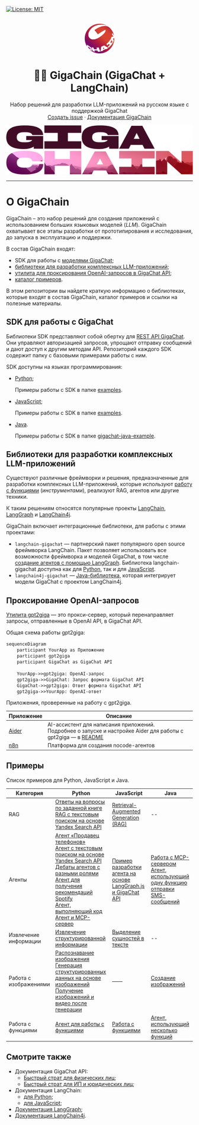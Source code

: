 [![License: MIT](https://img.shields.io/badge/License-MIT-yellow.svg)](https://opensource.org/licenses/MIT)

<br />
<div align="center">

  <a href="https://github.com/ai-forever/gigachain">
    <img src="static/img/logo.png" alt="Logo" width="80" height="80">
  </a>

  <h1 align="center">🦜️🔗 GigaChain (GigaChat + LangChain)</h1>

  <p align="center">
    Набор решений для разработки LLM-приложений на русском языке с поддержкой GigaChat
    <br />
    <a href="https://github.com/ai-forever/gigachain/issues">Создать issue</a>
    ·
    <a href="https://developers.sber.ru/docs/ru/gigachat/sdk/overview">Документация GigaChain</a>
  </p>
</div>


![Product Name Screen Shot](/static/img/logo-with-backgroung.png)

---

# О GigaChain

GigaChain – это набор решений для создания приложений с использованием больших языковых моделей (*LLM*).
GigaChain охватывает все этапы разработки от прототипирования и исследования, до запуска в эксплуатацию и поддержки.

В состав GigaChain входят:

* SDK для работы с [моделями GigaChat](https://developers.sber.ru/docs/ru/gigachat/models);
* [библиотеки для разработки комплексных LLM-приложений](#sdk-для-работы-с-gigachat);
* [утилита для проксирования OpenAI-запросов в GigaChat API](#проксирования-openai-запросов);
* [каталог примеров](#примеры).

В этом репозитории вы найдете краткую информацию о библиотеках, которые входят в состав GigaChain, каталог примеров и ссылки на полезные материалы.

## SDK для работы с GigaChat

Библиотеки SDK представляют собой обертку для [REST API GigaChat](https://developers.sber.ru/docs/ru/gigachat/api/reference/rest/gigachat-api).
Они управляют авторизацией запросов, упрощают отправку сообщений и дают доступ к другим методам API.
Репозиторий каждого SDK содержит папку с базовыми примерами работы с ним.

SDK доступны на языках программирования:

* [Python](https://github.com/ai-forever/gigachat);

  Примеры работы с SDK в папке [examples](https://github.com/ai-forever/gigachat/blob/main/examples/README.md).

* [JavaScript](https://github.com/ai-forever/gigachat-js);

  Примеры работы с SDK в папке [examples](https://github.com/ai-forever/gigachat-js/blob/master/examples/README.md).

* [Java](https://github.com/ai-forever/gigachat-java).

  Примеры работы с SDK в папке [gigachat-java-example](https://github.com/ai-forever/gigachat-java/blob/main/gigachat-java-example/README.md).

## Библиотеки для разработки комплексных LLM-приложений

Существуют различные фреймворки и решения, предназначенные для разработки комплексных LLM-приложений, которые используют [работу с функциями](https://developers.sber.ru/docs/ru/gigachat/guides/function-calling) (*инструментами*), реализуют RAG, агентов или другие техники.

К таким решениям относятся популярные проекты [LangChain](https://python.langchain.com/docs/introduction/), [LangGraph](https://langchain-ai.github.io/langgraph/) и [LangChain4j](https://docs.langchain4j.dev/).

GigaChain включает интеграционные библиотеки, для работы с этими проектами:

* `langchain-gigachat` — партнерский пакет популярного open source фреймворка LangChain. Пакет позволяет использовать все возможности фреймворка и моделей GigaChat, в том числе [создание агентов с помощью LangGraph](https://langchain-ai.github.io/langgraph/tutorials/introduction/). Библиотека langchain-gigachat доступна как для [Python](https://github.com/ai-forever/langchain-gigachat), так и для [JavaScript](https://github.com/ai-forever/langchainjs/tree/main/libs/langchain-gigachat).
* `langchain4j-gigachat` — [Java-библиотека](https://github.com/ai-forever/langchain4j-gigachat), которая интегрирует модели GigaChat c проектом LangChain4j.

## Проксирование OpenAI-запросов

[Утилита gpt2giga](https://github.com/ai-forever/gpt2giga) — это прокси-сервер, который перенаправляет запросы, отправленные в OpenAI API, в GigaChat API.

Общая схема работы gpt2giga:

```mermaid
sequenceDiagram
    participant YourApp as Приложение
    participant gpt2giga
    participant GigaChat as GigaChat API

    YourApp->>gpt2giga: OpenAI-запрос
    gpt2giga->>GigaChat: Запрос формата GigaChat API
    GigaChat->>gpt2giga: Ответ формата GigaChat API
    gpt2giga->>YourApp: OpenAI-ответ
```

Приложения, проверенные на работу с gpt2giga.

| Приложение                   | Описание                                                                                                                                                                                   |
| ---------------------------- | ------------------------------------------------------------------------------------------------------------------------------------------------------------------------------------------ |
| [Aider](https://aider.chat/) | AI-ассистент для написания приложений.<br /> Подробнее о запуске и настройке Aider для работы с gpt2giga — в [README](https://github.com/ai-forever/gpt2giga/tree/main/integrations/aider) |
| [n8n](https://n8n.io/)       | Платформа для создания nocode-агентов                                                                                                                                                      |

## Примеры

Список примеров для Python, JavaScript и Java.

| Категория              | Python                                                                                                                                                                                                                                                                                                                                                                                                                               | JavaScript                                                                                                | Java                                                                                                                                                                                                                                                                                                                                                                                                         |
| ---------------------- | ------------------------------------------------------------------------------------------------------------------------------------------------------------------------------------------------------------------------------------------------------------------------------------------------------------------------------------------------------------------------------------------------------------------------------------ | --------------------------------------------------------------------------------------------------------- | ------------------------------------------------------------------------------------------------------------------------------------------------------------------------------------------------------------------------------------------------------------------------------------------------------------------------------------------------------------------------------------------------------------ |
| RAG                    | [Ответы на вопросы по заданной книге](/cookbook/gigachat_qa.ipynb)<br/>[RAG с текстовым поиском на основе Yandex Search API](/cookbook/yandex_search/retriever.ipynb)                                                                                                                                                                                                                                                                | [Retrieval-Augmented Generation (RAG)](/cookbook/js/rag.ipynb)                                            | --                                                                                                                                                                                                                                                                                                                                                                                                           |
| Агенты                 | [Агент «Продавец телефонов»](/cookbook/gigachat_phone_agent.ipynb)<br/>[Агент с текстовым поиском на основе Yandex Search API](/cookbook/yandex_search/tool.ipynb)<br/>[Дебаты агентов с разными ролями](/cookbook/agent_debates/README.md)<br/>[Агент для получения рекомендаций Spotify](/cookbook/playlists.ipynb)<br/>[Агент, выполняющий код](/cookbook/repl_graph/repl.ipynb)<br/>[Агент и MCP-сервер](/cookbook/mcp/README.md) | [Пример разработки агента на основе LangGraph.js и GigaChat API](/cookbook/js/langgraph_quickstart.ipynb) | [Работа с MCP-сервером](https://github.com/ai-forever/langchain4j-gigachat/blob/main/langchain4j-gigachat-examples/src/main/java/chat/giga/langchain4j/MCPServerUsageExample.java)<br />[Агент, использующий одну функцию отправки SMS-сообщений](https://github.com/ai-forever/langchain4j-gigachat/blob/main/langchain4j-gigachat-examples/src/main/java/chat/giga/langchain4j/SmsSenderAgentExample.java) |
| Извлечение информации  | [Извлечение структурированной информации](/cookbook/structured_output/structured_output.ipynb)                                                                                                                                                                                                                                                                                                                                       | [Выделение сущностей в тексте](/cookbook/js/extraction.ipynb)                                             | --                                                                                                                                                                                                                                                                                                                                                                                                           |
| Работа с изображениями | [Распознавание изображения](/cookbook/gigachat_vision/gigachat_vision_simple.ipynb)<br/>[Генерация структурированных данных на основе изображений](/cookbook/gigachat_vision/gigachat_vision.ipynb)<br/>[Получение изображений и видео после генерации](/cookbook/images_and_videos/gigachat_with_images.ipynb)                                                                                                                      | ——                                                                                                        | [Создание изображений](https://github.com/ai-forever/langchain4j-gigachat/blob/main/langchain4j-gigachat-examples/src/main/java/chat/giga/langchain4j/GigaChatImageModelExample.java)                                                                                                                                                                                                                        |
| Работа с функциями     | [Агент для работы с функциями](/cookbook/gigachat_functions_agent.ipynb)                                                                                                                                                                                                                                                                                                                                                             | [Работа с функциями](/cookbook/js/tools.ipynb)                                                            | [Агент, использующий несколько функций](https://github.com/ai-forever/langchain4j-gigachat/blob/main/langchain4j-gigachat-examples/src/main/java/chat/giga/langchain4j/MultiFunctionsAgentExample.java)                                                                                                                                                                                                      |

## Смотрите также

* Документация GigaChat API:
  * [Быстрый страт для физических лиц](https://developers.sber.ru/docs/ru/gigachat/individuals-quickstart);
  * [Быстрый страт для ИП и юридических лиц](https://developers.sber.ru/docs/ru/gigachat/legal-quickstart);
* Документация LangChain:
    * [для Python](https://python.langchain.com/docs/introduction/);
    * [для JavaScript](https://js.langchain.com/docs/introduction/?ref=blog.apify.com);
* [Документация LangGraph](https://langchain-ai.github.io/langgraph/tutorials/introduction/);
* [Документация LangChain4j](https://docs.langchain4j.dev/intro).
